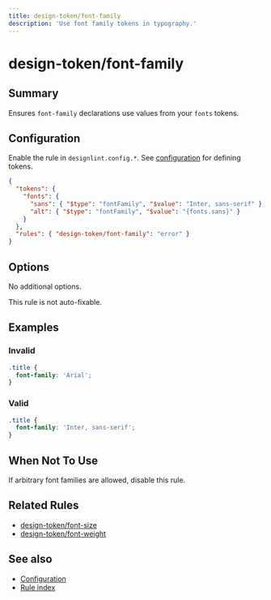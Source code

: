 ```yaml
---
title: design-token/font-family
description: 'Use font family tokens in typography.'
---
```


# design-token/font-family

## Summary

Ensures `font-family` declarations use values from your `fonts` tokens.

## Configuration

Enable the rule in `designlint.config.*`. See [configuration](../../configuration.md) for defining tokens.

```json
{
  "tokens": {
    "fonts": {
      "sans": { "$type": "fontFamily", "$value": "Inter, sans-serif" },
      "alt": { "$type": "fontFamily", "$value": "{fonts.sans}" }
    }
  },
  "rules": { "design-token/font-family": "error" }
}
```

## Options

No additional options.

This rule is not auto-fixable.

## Examples

### Invalid

```css
.title {
  font-family: 'Arial';
}
```

### Valid

```css
.title {
  font-family: 'Inter, sans-serif';
}
```

## When Not To Use

If arbitrary font families are allowed, disable this rule.

## Related Rules

- [design-token/font-size](./font-size.md)
- [design-token/font-weight](./font-weight.md)

## See also

- [Configuration](../../configuration.md)
- [Rule index](../index.md)
